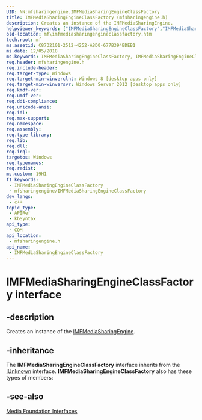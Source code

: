 ```yaml
---
UID: NN:mfsharingengine.IMFMediaSharingEngineClassFactory
title: IMFMediaSharingEngineClassFactory (mfsharingengine.h)
description: Creates an instance of the IMFMediaSharingEngine.
helpviewer_keywords: ["IMFMediaSharingEngineClassFactory","IMFMediaSharingEngineClassFactory interface [Media Foundation]","IMFMediaSharingEngineClassFactory interface [Media Foundation]","described","mf.imfmediasharingengineclassfactory","mfsharingengine/IMFMediaSharingEngineClassFactory"]
old-location: mf\imfmediasharingengineclassfactory.htm
tech.root: mf
ms.assetid: C8732101-2512-4252-A8D0-677B394BDEB1
ms.date: 12/05/2018
ms.keywords: IMFMediaSharingEngineClassFactory, IMFMediaSharingEngineClassFactory interface [Media Foundation], IMFMediaSharingEngineClassFactory interface [Media Foundation],described, mf.imfmediasharingengineclassfactory, mfsharingengine/IMFMediaSharingEngineClassFactory
req.header: mfsharingengine.h
req.include-header: 
req.target-type: Windows
req.target-min-winverclnt: Windows 8 [desktop apps only]
req.target-min-winversvr: Windows Server 2012 [desktop apps only]
req.kmdf-ver: 
req.umdf-ver: 
req.ddi-compliance: 
req.unicode-ansi: 
req.idl: 
req.max-support: 
req.namespace: 
req.assembly: 
req.type-library: 
req.lib: 
req.dll: 
req.irql: 
targetos: Windows
req.typenames: 
req.redist: 
ms.custom: 19H1
f1_keywords:
 - IMFMediaSharingEngineClassFactory
 - mfsharingengine/IMFMediaSharingEngineClassFactory
dev_langs:
 - c++
topic_type:
 - APIRef
 - kbSyntax
api_type:
 - COM
api_location:
 - mfsharingengine.h
api_name:
 - IMFMediaSharingEngineClassFactory
---
```


# IMFMediaSharingEngineClassFactory interface


## -description

Creates an instance of the <a href="/windows/desktop/api/mfsharingengine/nn-mfsharingengine-imfmediasharingengine">IMFMediaSharingEngine</a>.

## -inheritance

The <b>IMFMediaSharingEngineClassFactory</b> interface inherits from the <a href="/windows/desktop/api/unknwn/nn-unknwn-iunknown">IUnknown</a> interface. <b>IMFMediaSharingEngineClassFactory</b> also has these types of members:

## -see-also

<a href="/windows/desktop/medfound/media-foundation-interfaces">Media Foundation Interfaces</a>
